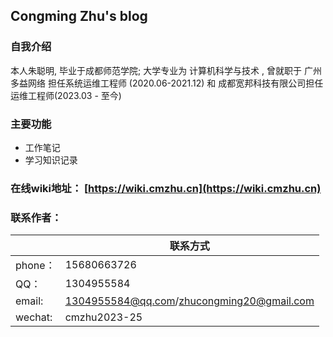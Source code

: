 ## Congming Zhu's blog 

### 自我介绍

本人朱聪明, 毕业于成都师范学院; 大学专业为 计算机科学与技术 , 曾就职于 广州多益网络 担任系统运维工程师 (2020.06-2021.12) 和 成都宽邦科技有限公司担任运维工程师(2023.03 - 至今)

### 主要功能

- 工作笔记
- 学习知识记录

### 在线wiki地址： [https://wiki.cmzhu.cn](https://wiki.cmzhu.cn)



### 联系作者：

|         | 联系方式                                  |
| ------- | ----------------------------------------- |
| phone： | 15680663726                               |
| QQ：    | 1304955584                                |
| email:  | 1304955584@qq.com/zhucongming20@gmail.com |
| wechat: | cmzhu2023-25                              |

